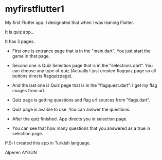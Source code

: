 # myfirstflutter1
My first Flutter app. I designated that when I was leaning Flutter. 

It is quiz app...

It has 3 pages. 

- First one is entrance page that is in the "main.dart".  You just start the game in that page.

- Second one is Quiz Selection page that is in the "selections.dart". You can choose any type of quiz.(Actually I just created flagquiz page so all buttons directs flagquizpage).

- And the last one is Quiz page that is in the "flagquest.dart". I get my flag images from url.

- Quiz page is getting questions and flag url sources from "flags.dart".

- Quiz page is avaible to use. You can answer the questions. 

- After the quiz finished. App directs you in selection page.

- You can see that how many questions that you answered as a true in selection page.

P.S: I created this app in Turkish language.

Alperen AYGÜN
